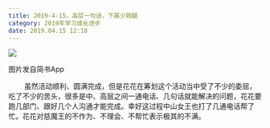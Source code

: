 ```yaml
---
title: 2019-4-15，高层一句话，下属少跑腿
category: 2019年学习成长进步
date: 2019.04.15 12:18
---
```


![](https://markdown-1301532546.cos.ap-guangzhou.myqcloud.com/peipei_blog/20210921144428.jpeg)  

图片发自简书App

  

        虽然活动顺利、圆满完成，但是花花在筹划这个活动当中受了不少的委屈，吃了不少的苦头，很多是中、高层之间一通电话、几句话就能解决的问题，花花要跑几部门、跟好几个人沟通才能完成。幸好这过程中山女王也打了几通电话帮了忙。花花对慈魔王的不作为、不理会、不帮忙表示极其的不满。